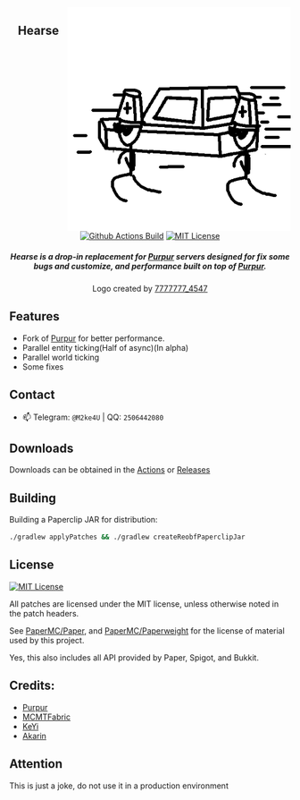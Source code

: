 <img src="Hearse.png" alt="Hearse logo" align="right" width="400">
<div align="center">

## Hearse

[![Github Actions Build](https://img.shields.io/github/actions/workflow/status/NaturalCodeClub/Hearse/ver1193ci.yml?style=flat-square)](https://github.com/NaturalCodeClub/Hearse/actions)
[![MIT License](https://img.shields.io/github/license/NaturalCodeClub/Hearse?style=flat-square)](LICENSE)

<h5>Hearse is a drop-in replacement for <a href="https://github.com/PurpurMC/Purpur">Purpur</a> servers designed for fix some bugs and customize, and performance built on top of <a href="https://github.com/pufferfish-gg/Purpur">Purpur</a>.</h5>
<h8>Logo created by <a href="https://github.com/7777777-4547">7777777_4547</a></h8>
</div>

## Features
- Fork of [Purpur](https://github.com/PurpurMC/Purpur) for better performance.
- Parallel entity ticking(Half of async)(In alpha)
- Parallel world ticking
- Some fixes

## Contact

- 📫 Telegram: `@M2ke4U` | QQ: `2506442080`

## Downloads

Downloads can be obtained in the [Actions](https://github.com/NaturalCodeClub/Hearse/actions) or [Releases](https://github.com/NaturalCodeClub/Hearse/releases)


## Building

Building a Paperclip JAR for distribution:

```bash
./gradlew applyPatches && ./gradlew createReobfPaperclipJar
```


## License
[![MIT License](https://img.shields.io/github/license/NaturalCodeClub/Hearse?style=flat-square)](LICENSE)

All patches are licensed under the MIT license, unless otherwise noted in the patch headers.

See [PaperMC/Paper](https://github.com/PaperMC/Paper), and [PaperMC/Paperweight](https://github.com/PaperMC/paperweight) for the license of material used by this project.

Yes, this also includes all API provided by Paper, Spigot, and Bukkit.


Credits:
-------------
- [Purpur](https://github.com/PurpurMC/Purpur)
- [MCMTFabric](https://github.com/himekifee/MCMTFabric)
- [KeYi](https://github.com/KeYiMC/KeYi)
- [Akarin](https://github.com/Akarin-project/Akarin)

## Attention
This is just a joke, do not use it in a production environment
